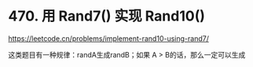 # 470. 用 Rand7() 实现 Rand10()

https://leetcode.cn/problems/implement-rand10-using-rand7/

这类题目有一种规律：randA生成randB；如果 A > B的话，那么一定可以生成